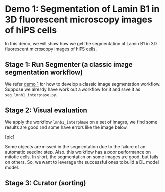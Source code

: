 # Demo 1: Segmentation of Lamin B1 in 3D fluorescent microscopy images of hiPS cells 

In this demo, we will show how we get the segmentation of Lamin B1 in 3D fluorescent microscopy images of hiPS cells. 

## Stage 1: Run **Segmenter** (a classic image segmentation workflow)

We refer [demo 1](./demo_1.md) for how to develop a classic image segmentation workflow. Suppose we already have work out a workflow for it and save it as `seg_lmnb1_interphase.py`.

## Stage 2: Visual evaluation 

We apply the workflow `lmnb1_interphase` on a set of images, we find some results are good and some have errors like the image below. 


[pic]


Some objects are missed in the segmentation due to the failure of an automatic seeding step. Also, this workflow has a poor performance on mitotic cells. In short, the segmentation on some images are good, but fails on others. So, we want to leverage the successful ones to build a DL model model.

## Stage 3: **Curator** (sorting)

